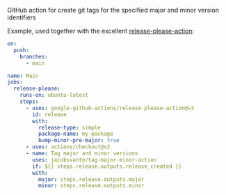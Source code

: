 GitHub action for create git tags for the specified major and minor version identifiers

Example, used together with the excellent [release-please-action](https://github.com/google-github-actions/release-please-action):

```yml
on:
  push:
    branches:
      - main

name: Main
jobs:
  release-please:
    runs-on: ubuntu-latest
    steps:
      - uses: google-github-actions/release-please-action@v3
        id: release
        with:
          release-type: simple
          package-name: my-package
          bump-minor-pre-major: true
      - uses: actions/checkout@v2
      - name: Tag major and minor versions
        uses: jacobsvante/tag-major-minor-action
        if: ${{ steps.release.outputs.release_created }}
        with:
          major: steps.release.outputs.major
          minor: steps.release.outputs.minor
```